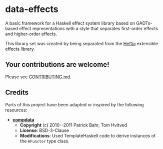 # data-effects

A basic framework for a Haskell effect system library based on GADTs-based effect representations
with a style that separates first-order effects and higher-order effects.

This library set was created by being separated from
the [Heftia](https://github.com/sayo-hs/heftia) extensible effects library.

## Your contributions are welcome!
Please see [CONTRIBUTING.md](CONTRIBUTING.md).

## Credits
Parts of this project have been adapted or inspired by the following resources:

* **[compdata](https://github.com/pa-ba/compdata)**
    * **Copyright** (c) 2010--2011 Patrick Bahr, Tom Hvitved
    * **License**: BSD-3-Clause
    * **Modifications**: Used TemplateHaskell code to derive instances of the `HFunctor` type class.
